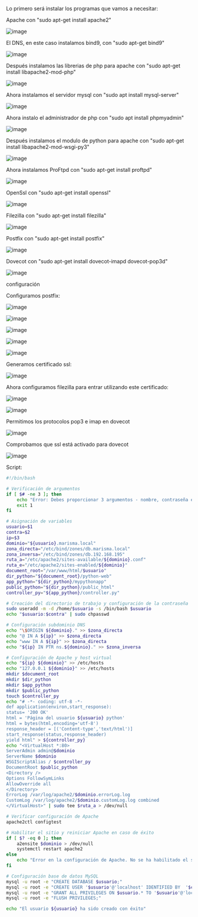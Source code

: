 Lo primero será instalar los programas que vamos a necesitar:

Apache con "sudo apt-get install apache2"

![image](https://github.com/juanjo002/ejerciciosSRI/assets/122454341/0b9b7b9b-29b2-4110-a01a-eb7a04fea1de)

El DNS, en este caso instalamos bind9, con "sudo apt-get bind9"

![image](https://github.com/juanjo002/ejerciciosSRI/assets/122454341/cb8dfb56-b8e8-41d9-b270-3a3ffc9cb8d4)

Después instalamos las librerias de php para apache con "sudo apt-get install libapache2-mod-php"

![image](https://github.com/juanjo002/ejerciciosSRI/assets/122454341/455a3e14-0ddf-42ee-999e-3a6639800f2e)

Ahora instalamos el servidor mysql con "sudo apt install mysql-server"

![image](https://github.com/juanjo002/ejerciciosSRI/assets/122454341/86886815-cbdb-4789-81b1-a6b97e8b6d7e)

Ahora instalo el administrador de php con "sudo apt install phpmyadmin"

![image](https://github.com/juanjo002/ejerciciosSRI/assets/122454341/1511a443-4408-4193-bc85-372c782fb4f5)

Después instalamos el modulo de python para apache con "sudo apt-get install libapache2-mod-wsgi-py3"

![image](https://github.com/juanjo002/ejerciciosSRI/assets/122454341/66e3b2f4-918d-4d53-8aaa-196714b16a53)

Ahora instalamos ProFtpd con "sudo apt-get install proftpd"

![image](https://github.com/juanjo002/ejerciciosSRI/assets/122454341/3bd2ed2b-49a7-435f-a512-60ed457723d3)

OpenSsl con "sudo apt-get install openssl"

![image](https://github.com/juanjo002/ejerciciosSRI/assets/122454341/1c68bb71-03eb-4ffb-b5fa-5615e23da8e1)

Filezilla con "sudo apt-get install filezilla"

![image](https://github.com/juanjo002/ejerciciosSRI/assets/122454341/c929dd3e-4c6a-4b50-a805-4445224dc8e0)

Postfix con "sudo apt-get install postfix"

![image](https://github.com/juanjo002/ejerciciosSRI/assets/122454341/26d7c90a-2b56-4791-9975-e7c0d9e0f87c)

Dovecot con "sudo apt-get install dovecot-imapd dovecot-pop3d"

![image](https://github.com/juanjo002/ejerciciosSRI/assets/122454341/a6865a3b-fc61-4301-b809-bebd7ec3e13c)

configuración

Configuramos postfix:

![image](https://github.com/juanjo002/ejerciciosSRI/assets/122454341/49ae752b-4ede-4979-b552-6312261d21f7)

![image](https://github.com/juanjo002/ejerciciosSRI/assets/122454341/e62a1f66-a955-4dd3-8570-dff9660a6853)

![image](https://github.com/juanjo002/ejerciciosSRI/assets/122454341/3b0d1983-3d56-45cf-a982-885b570756c1)

![image](https://github.com/juanjo002/ejerciciosSRI/assets/122454341/48027d0b-69d7-4e0b-b6a8-8518c806ddef)

![image](https://github.com/juanjo002/ejerciciosSRI/assets/122454341/26ac8ffe-b6f6-499a-8c5f-fc0d3ebf9072)

Generamos certificado ssl:

![image](https://github.com/juanjo002/ejerciciosSRI/assets/122454341/c9491a55-56e6-41f2-a67b-48e77cfd4792)

Ahora configuramos filezilla para entrar utilizando este certificado:

![image](https://github.com/juanjo002/ejerciciosSRI/assets/122454341/f9ec8cce-3f5c-4785-b44a-75193a19c1a6)

![image](https://github.com/juanjo002/ejerciciosSRI/assets/122454341/1f72e2ba-87d2-4c8a-9cb8-adda98148e17)

Permitimos los protocolos pop3 e imap en dovecot

![image](https://github.com/juanjo002/ejerciciosSRI/assets/122454341/774fd03c-a352-49a5-a481-6d8b30ec7eef)

Comprobamos que ssl está activado para dovecot

![image](https://github.com/juanjo002/ejerciciosSRI/assets/122454341/80e6be38-fe1f-4cc9-bf73-353d56557bf5)

Script:
```bash
#!/bin/bash

# Verificación de argumentos
if [ $# -ne 3 ]; then
    echo "Error: Debes proporcionar 3 argumentos - nombre, contraseña e IP."
    exit 1
fi

# Asignación de variables
usuario=$1
contra=$2
ip=$3
dominio="${usuario}.marisma.local"
zona_directa="/etc/bind/zones/db.marisma.local"
zona_inversa="/etc/bind/zones/db.192.168.195"
ruta_a="/etc/apache2/sites-available/${dominio}.conf"
ruta_e="/etc/apache2/sites-enabled/${dominio}"
document_root="/var/www/html/$usuario"
dir_python="${document_root}/python-web"
app_python="${dir_python}/mypythonapp"
public_python="${dir_python}/public_html"
controller_py="${app_python}/controller.py"

# Creación del directorio de trabajo y configuración de la contraseña
sudo useradd -m -d /home/$usuario -s /bin/bash $usuario
echo "$usuario:$contra" | sudo chpasswd

# Configuración subdominio DNS
echo "\$ORIGIN ${dominio}." >> $zona_directa
echo "@ IN A ${ip}" >> $zona_directa
echo "www IN A ${ip}" >> $zona_directa
echo "${ip} IN PTR ns.${dominio}." >> $zona_inversa

# Configuración de Apache y host virtual
echo "${ip} ${dominio}" >> /etc/hosts
echo "127.0.0.1 ${dominio}" >> /etc/hosts
mkdir $document_root
mkdir $dir_python
mkdir $app_python
mkdir $public_python
touch $controller_py
echo "# -*- coding: utf-8 -*-
def application(environ,start_response):
status= '200 OK'
html = 'Página del usuario ${usuario} python'
html = bytes(html,encoding='utf-8')
response_header = [('Content-type','text/html')]
start_response(status,response_header)
yield html" > ${controller_py}
echo "<VirtualHost *:80>
ServerAdmin admin@$dominio
ServerName $dominio
WSGIScriptAlias / $controller_py
DocumentRoot $public_python
<Directory />
Options FollowSymLinks
AllowOverride all
</Directory>
ErrorLog /var/log/apache2/$dominio.errorLog.log
CustomLog /var/log/apache2/$dominio.customLog.log combined
</VirtualHost>" | sudo tee $ruta_a > /dev/null

# Verificar configuración de Apache
apache2ctl configtest

# Habilitar el sitio y reiniciar Apache en caso de éxito
if [ $? -eq 0 ]; then
    a2ensite $dominio > /dev/null
    systemctl restart apache2
else
    echo "Error en la configuración de Apache. No se ha habilitado el sitio."
fi

# Configuración base de datos MySQL
mysql -u root -e "CREATE DATABASE $usuario;"
mysql -u root -e "CREATE USER '$usuario'@'localhost' IDENTIFIED BY  '$contra';"
mysql -u root -e "GRANT ALL PRIVILEGES ON $usuario.* TO '$usuario'@'localhost';"
mysql -u root -e "FLUSH PRIVILEGES;"

echo "El usuario ${usuario} ha sido creado con éxito"
```

